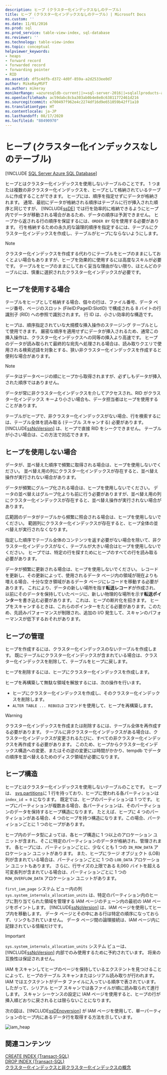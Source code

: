 ```yaml
---
description: ヒープ (クラスター化インデックスなしのテーブル)
title: ヒープ (クラスター化インデックスなしのテーブル) | Microsoft Docs
ms.custom: ''
ms.date: 11/01/2016
ms.prod: sql
ms.prod_service: table-view-index, sql-database
ms.reviewer: ''
ms.technology: table-view-index
ms.topic: conceptual
helpviewer_keywords:
- heaps
- forward record
- forwarded record
- forwarding pointer
- RID
ms.assetid: df5c4dfb-d372-4d0f-859a-a2d2533ee0d7
author: MikeRayMSFT
ms.author: mikeray
monikerRange: =azuresqldb-current||>=sql-server-2016||=sqlallproducts-allversions||>=sql-server-linux-2017||=azuresqldb-mi-current
ms.openlocfilehash: ac59dabc8cba303ab0b4e8e8c63811772461d216
ms.sourcegitcommit: e700497f962e4c2274df16d9e651059b42ff1a10
ms.translationtype: HT
ms.contentlocale: ja-JP
ms.lasthandoff: 08/17/2020
ms.locfileid: "88490970"
---
```

# <a name="heaps-tables-without-clustered-indexes"></a>ヒープ (クラスター化インデックスなしのテーブル)
[!INCLUDE [SQL Server Azure SQL Database](../../includes/applies-to-version/sql-asdb.md)]

  ヒープとはクラスター化インデックスを使用しないテーブルのことです。 1 つまたは複数の非クラスター化インデックスを、ヒープとして格納されているテーブルに作成することができます。 ヒープには、順序を指定せずにデータが格納されます。 通常、最初にデータが格納される順序はテーブルに行が挿入された順序と同じですが、 [!INCLUDE[ssDE](../../includes/ssde-md.md)] では行を効率的に格納できるようにヒープ内でデータが移動される場合があるため、データの順序は予測できません。 ヒープから返される行の順序を保証するには、`ORDER BY` 句を使用する必要があります。 行を格納するための永久的な論理的順序を指定するには、テーブルにクラスター化インデックスを作成し、テーブルがヒープにならないようにします。  
  
> [!NOTE]  
> クラスター化インデックスを作成する代わりにテーブルをヒープのままにしておくとよい場合もありますが、ヒープを効果的に使用するには高度なスキルが必要です。 テーブルをヒープのままにしておく妥当な理由がない限り、ほとんどのテーブルには、慎重に選択されたクラスター化インデックスが必要です。  
  
## <a name="when-to-use-a-heap"></a>ヒープを使用する場合  
テーブルをヒープとして格納する場合、個々の行は、ファイル番号、データ ページ番号、ページのスロット (FileID:PageID:SlotID) で構成される 8 バイトの行識別子 (RID) への参照で識別されます。 行 ID は、小さい効率的な構造です。 

ヒープは、順序指定されていな大規模な挿入操作のステージング テーブルとして使用できます。 厳密な順序を適用せずにデータが挿入されるため、通常この挿入操作は、クラスター化インデックスへの同等の挿入より高速です。 ヒープのデータが読み取られて最終的な宛先へ処理される場合は、読み取りクエリで使用される検索述語を対象とする、狭い非クラスター化インデックスを作成すると便利な場合があります。 

> [!NOTE]  
> データはデータページの順にヒープから取得されますが、必ずしもデータが挿入された順序ではありません。 

データが常に非クラスター化インデックスを介してアクセスされ、RID がクラスター化インデックス キーより小さい場合も、データ担当者はヒープを使用することがあります。 

テーブルがヒープで、非クラスター化インデックスがない場合、行を検索するには、テーブル全体を読み取る (テーブル スキャンする) 必要があります。 [!INCLUDE[ssNoVersion](../../includes/ssnoversion-md.md)] は、ヒープで直接 RID をシークできません。 テーブルが小さい場合は、この方法で対応できます。  
  
## <a name="when-not-to-use-a-heap"></a>ヒープを使用しない場合  
 データが、並べ替えた順序で頻繁に取得される場合は、ヒープを使用しないでください。 並べ替え用の列にクラスター化インデックスが存在すると、並べ替え操作が実行されない場合があります。  
  
 データが頻繁にグループ化される場合は、ヒープを使用しないでください。 データの並べ替えはグループ化よりも前に行う必要がありますが、並べ替え用の列にクラスター化インデックスが存在すると、並べ替え操作が実行されない場合があります。  
  
 広範囲のデータがテーブルから頻繁に照会される場合は、ヒープを使用しないでください。 範囲列にクラスター化インデックスが存在すると、ヒープ全体の並べ替えが実行されなくなります。  
  
 指定した順序でテーブル全体のコンテンツを返す必要がない場合を除いて、非クラスター化インデックスがなく、テーブルが大きい場合はヒープを使用しないでください。 ヒープでは、特定の行を探すためにヒープのすべての行を読み取る必要があります。  
 
 データが頻繁に更新される場合は、ヒープを使用しないでください。 レコードを更新し、その更新によって、使用されるデータ ページ内の領域が現在よりも増える場合、十分な空き領域があるデータ ページにレコードを移動する必要があります。 これにより、データの新しい場所を指す**転送レコード**が作成され、以前にそのデータを保持していたページに、新しい物理的な場所を示す**転送ポインター**を書き込む必要があります。 これは、ヒープの断片化を招きます。 ヒープをスキャンするときは、これらのポインターをたどる必要があります。このため、先読みパフォーマンスが制限され、追加の I/O 発生して、スキャンのパフォーマンスが低下するおそれがあります。 
  
## <a name="managing-heaps"></a>ヒープの管理  
 ヒープを作成するには、クラスター化インデックスのないテーブルを作成します。 既にテーブルにクラスター化インデックスが含まれている場合は、クラスター化インデックスを削除して、テーブルをヒープに戻します。  
  
 ヒープを削除するには、ヒープにクラスター化インデックスを作成します。  
  
 ヒープを再構築して無駄な領域を解放するには、次の操作を行います。
 -  ヒープにクラスター化インデックスを作成し、そのクラスター化インデックスを削除します。  
 -  `ALTER TABLE ... REBUILD` コマンドを使用して、ヒープを再構築します。
  
> [!WARNING]  
> クラスター化インデックスを作成または削除するには、テーブル全体を再作成する必要があります。 テーブルに非クラスター化インデックスがある場合は、クラスター化インデックスが変更されるたびに、すべての非クラスター化インデックスを再作成する必要があります。 このため、ヒープからクラスター化インデックス構造への変更、またはその逆の変更には時間がかかり、tempdb でデータの順序を並べ替えるためのディスク領域が必要になります。  

## <a name="heap-structures"></a>ヒープ構造
ヒープとはクラスター化インデックスを使用しないテーブルのことです。 ヒープは、 [sys.partitions](../../relational-databases/system-catalog-views/sys-partitions-transact-sql.md)に 1 行を持っており、ヒープに使われる各パーティションは `index_id = 0` になります。 既定では、ヒープのパーティションは 1 つです。 ヒープにパーティションが複数ある場合、各パーティションは、そのパーティションのデータを保持するヒープ構造になります。 たとえば、ヒープに 4 つのパーティションがある場合、4 つのヒープを持つ構造になります。この場合、パーティションごとに 1 つのヒープがあります。

ヒープ内のデータ型によっては、各ヒープ構造に 1 つ以上のアロケーション ユニットが含まれ、そこに特定のパーティションのデータが格納され、管理されます。 各ヒープには、パーティションごとに、少なくとも 1 つの `IN_ROW_DATA` アロケーション ユニットがあります。 また、ヒープにラージ オブジェクト (LOB) 列が含まれている場合は、パーティションごとに 1 つの `LOB_DATA` アロケーション ユニットもあります。 さらに、行サイズの上限である 8,060 バイトを超える可変長列が含まれている場合は、パーティションごとに 1 つの `ROW_OVERFLOW_DATA` アロケーション ユニットがあります。

`first_iam_page` システム ビュー内の列 `sys.system_internals_allocation_units` は、特定のパーティション内のヒープに割り当てられた領域を管理する IAM ページのチェーン内の最初の IAM ページをポイントします。 [!INCLUDE[ssNoVersion](../../includes/ssnoversion-md.md)] は、IAM ページを使用してヒープ内を移動します。 データ ページとその中にある行は特定の順序になっておらず、リンクもされていません。 データ ページ間の論理接続は、IAM ページ内に記録されている情報だけです。

> [!IMPORTANT]  
> `sys.system_internals_allocation_units` システム ビューは、[!INCLUDE[ssNoVersion](../../includes/ssnoversion-md.md)] 内部でのみ使用するために予約されています。 将来の互換性は保証されません。
 
IAM をスキャンしてヒープのページを保持しているエクステントを見つけることによって、ヒープのテーブル スキャンまたはシリアル読み取りが行われます。 IAM ではエクステントがデータ ファイルに入っている順序で表されています。したがって、シリアル ヒープ スキャンでは各ファイルが順に読み取られて進行します。 スキャン シーケンスの設定に IAM ページを使用すると、ヒープの行が挿入順どおりに戻されるとは限らないことになります。

次の図は、[!INCLUDE[ssDEnoversion](../../includes/ssdenoversion-md.md)] が IAM ページを使用して、単一パーティションのヒープ内にあるデータ行を取得する方法を示しています。 

![iam_heap](../../relational-databases/indexes/media/iam-heap.gif)
  
## <a name="related-content"></a>関連コンテンツ  
[CREATE INDEX &#40;Transact-SQL&#41;](../../t-sql/statements/create-index-transact-sql.md)     
[DROP INDEX &#40;Transact-SQL&#41;](../../t-sql/statements/drop-index-transact-sql.md)     
[クラスター化インデックスと非クラスター化インデックスの概念](../../relational-databases/indexes/clustered-and-nonclustered-indexes-described.md)     
  
  
